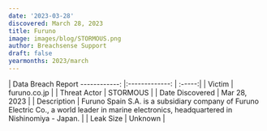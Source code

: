```yaml
---
date: '2023-03-28'
discovered: March 28, 2023
title: Furuno
image: images/blog/STORMOUS.png
author: Breachsense Support
draft: false
yearmonths: 2023/march
---
```



| Data Breach Report
------------:     |:-------------:    | :-----:|
| Victim      | furuno.co.jp      | 
| Threat Actor      | STORMOUS      | 
| Date Discovered      | Mar 28, 2023      | 
| Description      | Furuno Spain S.A. is a subsidiary company of Furuno Electric Co., a world leader in marine electronics, headquartered in Nishinomiya - Japan.      | 
| Leak Size      | Unknown      | 


